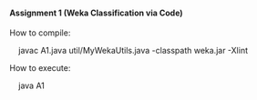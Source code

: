 #### Assignment 1 (Weka Classification via Code)

How to compile:

    javac A1.java util/MyWekaUtils.java -classpath weka.jar -Xlint

How to execute:

    java A1
